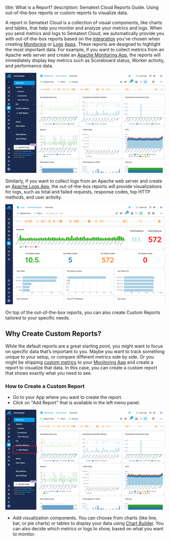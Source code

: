 title: What is a Report?
description: Sematext Cloud Reports Guide. Using out-of-the-box reports or custom reports to visualize data.

A report in Sematext Cloud is a collection of visual components, like charts and tables, that help you monitor and analyze your metrics and logs. When you send metrics and logs to Sematext Cloud, we automatically provide you with out-of-the-box reports based on the [integration](https://sematext.com/docs/integration/) you’ve chosen when creating [Monitoring](https://sematext.com/docs/monitoring/) or [Logs](https://sematext.com/docs/logs/) [Apps](https://sematext.com/docs/guide/app-guide/). These reports are designed to highlight the most important data.
For example, if you want to collect metrics from an Apache web server and create an [Apache Monitoring App](https://sematext.com/docs/integration/apache-integration/), the reports will immediately display key metrics such as Scoreboard status, Worker activity, and performance data.

![Apache Monitoring Report](../images/guide/reports/reports-apache-monitoring.png)

Similarly, if you want to collect logs from an Apache web server and create an [Apache Logs App](https://sematext.com/docs/integration/apache-integration/#apache-logs), the out-of-the-box reports will provide visualizations for logs, such as total and failed requests, response codes, top HTTP methods, and user activity.

![Apache Logs Report](../images/guide/reports/reports-apache-logs.png)

On top of the out-of-the-box reports, you can also create Custom Reports tailored to your specific needs.

## Why Create Custom Reports?

While the default reports are a great starting point, you might want to focus on specific data that’s important to you. Maybe you want to track something unique to your setup, or compare different metrics side by side. Or you might be shipping [custom metrics](https://sematext.com/docs/monitoring/custom-metrics/) to your [Monitoring App](https://sematext.com/docs/monitoring/) and create a report to visualize that data. In this case, you can create a custom report that shows exactly what you need to see.

### How to Create a Custom Report

-  Go to your App where you want to create the report.
-  Click on "Add Report" that is available in the left menu panel.

![Apache Logs Report](../images/guide/reports/reports-add-report.png)

- Add visualization components. You can choose from charts (like line, bar, or pie charts) or tables to display your data using [Chart Builder](https://sematext.com/docs/dashboards/chart-builder/). You can also decide which metrics or logs to show, based on what you want to monitor.
